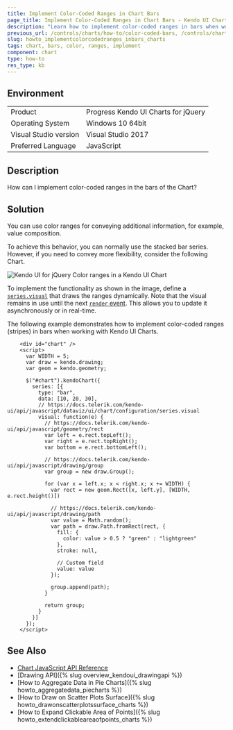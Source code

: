 ```yaml
---
title: Implement Color-Coded Ranges in Chart Bars
page_title: Implement Color-Coded Ranges in Chart Bars - Kendo UI Charts for jQuery
description: "Learn how to implement color-coded ranges in bars when working with the Kendo UI Charts."
previous_url: /controls/charts/how-to/color-coded-bars, /controls/charts/how-to/appearance/color-coded-bars
slug: howto_implementcolorcodedranges_inbars_charts
tags: chart, bars, color, ranges, implement
component: chart
type: how-to
res_type: kb
---
```


## Environment

<table>
 <tr>
  <td>Product</td>
  <td>Progress Kendo UI Charts for jQuery</td>
 </tr>
 <tr>
  <td>Operating System</td>
  <td>Windows 10 64bit</td>
 </tr>
 <tr>
  <td>Visual Studio version</td>
  <td>Visual Studio 2017</td>
 </tr>
 <tr>
  <td>Preferred Language</td>
  <td>JavaScript</td>
 </tr>
</table>

## Description

How can I implement color-coded ranges in the bars of the Chart?

## Solution

You can use color ranges for conveying additional information, for example, value composition.

To achieve this behavior, you can normally use the stacked bar series. However, if you need to convey more flexibility, consider the following Chart.

![Kendo UI for jQuery Color ranges in a Kendo UI Chart](../images/color-coded-bars.png)

To implement the functionality as shown in the image, define a [`series.visual`](/api/javascript/dataviz/ui/chart/configuration/series.visual) that draws the ranges dynamically. Note that the visual remains in use until the next [`render` event](/api/javascript/dataviz/ui/chart/events/render). This allows you to update it asynchronously or in real-time.

The following example demonstrates how to implement color-coded ranges (stripes) in bars when working with Kendo UI Charts.

```dojo
    <div id="chart" />
    <script>
      var WIDTH = 5;
      var draw = kendo.drawing;
      var geom = kendo.geometry;

      $("#chart").kendoChart({
        series: [{
          type: "bar",
          data: [10, 20, 30],
          // https://docs.telerik.com/kendo-ui/api/javascript/dataviz/ui/chart/configuration/series.visual
          visual: function(e) {
            // https://docs.telerik.com/kendo-ui/api/javascript/geometry/rect
            var left = e.rect.topLeft();
            var right = e.rect.topRight();
            var bottom = e.rect.bottomLeft();

            // https://docs.telerik.com/kendo-ui/api/javascript/drawing/group
            var group = new draw.Group();

            for (var x = left.x; x < right.x; x += WIDTH) {
              var rect = new geom.Rect([x, left.y], [WIDTH, e.rect.height()])

              // https://docs.telerik.com/kendo-ui/api/javascript/drawing/path
              var value = Math.random();
              var path = draw.Path.fromRect(rect, {
                fill: {
                  color: value > 0.5 ? "green" : "lightgreen"
                },
                stroke: null,

                // Custom field
                value: value
              });

              group.append(path);
            }

            return group;
          }
        }]
      });
    </script>
```

## See Also

* [Chart JavaScript API Reference](/api/javascript/dataviz/ui/chart)
* [Drawing API]({% slug overview_kendoui_drawingapi %})
* [How to Aggregate Data in Pie Charts]({% slug howto_aggregatedata_piecharts %})
* [How to Draw on Scatter Plots Surface]({% slug howto_drawonscatterplotssurface_charts %})
* [How to Expand Clickable Area of Points]({% slug howto_extendclickableareaofpoints_charts %})
